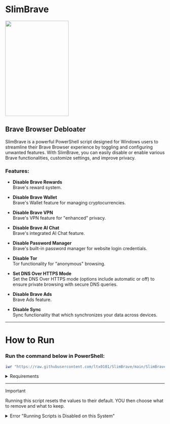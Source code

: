 # SlimBrave
<img src="https://github.com/user-attachments/assets/3e90a996-a74a-4ca1-bea6-0869275bab58" width="200" height="300">


## Brave Browser Debloater

SlimBrave is a powerful PowerShell script designed for Windows users to streamline their Brave Browser experience by toggling and configuring unwanted features. With SlimBrave, you can easily disable or enable various Brave functionalities, customize settings, and improve privacy.

### Features:
- **Disable Brave Rewards**  
   Brave's reward system.

-  **Disable Brave Wallet**  
   Brave's Wallet feature for managing cryptocurrencies.

- **Disable Brave VPN**  
   Brave's VPN feature for "enhanced" privacy.

- **Disable Brave AI Chat**  
   Brave's integrated AI Chat feature.

- **Disable Password Manager**  
   Brave's built-in password manager for website login credentials.

- **Disable Tor**  
   Tor functionality for "anonymous" browsing.

- **Set DNS Over HTTPS Mode**  
   Set the DNS Over HTTPS mode (options include automatic or off) to ensure private browsing with secure DNS queries.

- **Disable Brave Ads**  
   Brave Ads feature.

- **Disable Sync**  
   Sync functionality that which synchronizes your data across devices.



---

# How to Run


### Run the command below in PowerShell:

```ps1
iwr "https://raw.githubusercontent.com/ltx0101/SlimBrave/main/SlimBrave.ps1" -OutFile "SlimBrave.ps1"; .\SlimBrave.ps1
```

<details>
<summary> Requirements </summary>

- Windows 10/11
- PowerShell
- Administrator privileges
</details>

---
> [!IMPORTANT]
Running this script resets the values to their default. YOU then choose what to remove and what to keep.

<details>
<summary>Error "Running Scripts is Disabled on this System"</summary>

### Run this command in PowerShell:

```ps1
Set-ExecutionPolicy -ExecutionPolicy RemoteSigned
```
</details>
